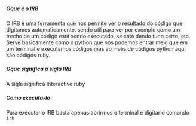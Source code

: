 
##### Oque é o IRB
O IRB é uma ferramenta que nos permite ver o resultado do código que digitamos automaticamente. sendo útil para ver por exemplo como um trecho de um código está sendo executado, se está dando tudo certo, etc. Serve basicamente como o python que nós podemos entrar meio que em um terminal e executamos códigos mas ao invés de códigos python aqui são códigos ruby. 

##### Oque significa a sigla IRB
A sigla significa Interactive ruby

##### Como executa-lo
Para executar o IRB basta apenas abrirmos o terminal e digitar o comando `irb`